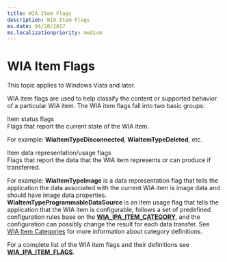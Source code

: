 ```yaml
---
title: WIA Item Flags
description: WIA Item Flags
ms.date: 04/20/2017
ms.localizationpriority: medium
---
```


# WIA Item Flags





This topic applies to Windows Vista and later.

WIA item flags are used to help classify the content or supported behavior of a particular WIA item. The WIA item flags fall into two basic groups:

<a href="" id="item-status-flags"></a>Item status flags  
Flags that report the current state of the WIA item.

For example: **WiaItemTypeDisconnected**, **WiaItemTypeDeleted**, etc.

<a href="" id="item-data-representation-usage-flags"></a>Item data representation/usage flags  
Flags that report the data that the WIA item represents or can produce if transferred.

For example: **WiaItemTypeImage** is a data representation flag that tells the application the data associated with the current WIA item is image data and should have image data properties. **WiaItemTypeProgrammableDataSource** is an item usage flag that tells the application that the WIA item is configurable, follows a set of predefined configuration rules base on the [**WIA\_IPA\_ITEM\_CATEGORY**](./wia-ipa-item-category.md), and the configuration can possibly change the result for each data transfer. See [WIA Item Categories](wia-item-categories.md) for more information about category definitions.

For a complete list of the WIA item flags and their definitions see [**WIA\_IPA\_ITEM\_FLAGS**](./wia-ipa-item-flags.md).

 

